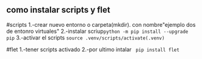 ## como instalar scripts y flet
#scripts
1.-crear nuevo entorno o carpeta(mkdir).
con nombre"ejemplo dos de entonro virtuales"
2.-instalar scriup`python -m pip install --upgrade pip`
3.-activar el scripts `source .venv/scripts/activate(.venv)`

#flet
1.-tener scripts activado
2.-por ultimo intalar ` pip install flet`

